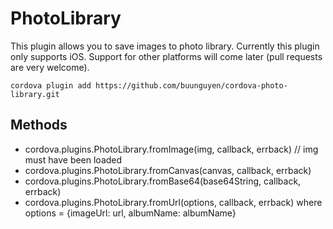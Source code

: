 PhotoLibrary
============

This plugin allows you to save images to photo library. Currently this plugin only supports iOS. Support for other platforms will come later (pull requests are very welcome).

```
cordova plugin add https://github.com/buunguyen/cordova-photo-library.git
```

Methods
------

* cordova.plugins.PhotoLibrary.fromImage(img, callback, errback) // img must have been loaded
* cordova.plugins.PhotoLibrary.fromCanvas(canvas, callback, errback)
* cordova.plugins.PhotoLibrary.fromBase64(base64String, callback, errback)
* cordova.plugins.PhotoLibrary.fromUrl(options, callback, errback)
where options = {imageUrl: url, albumName: albumName}
